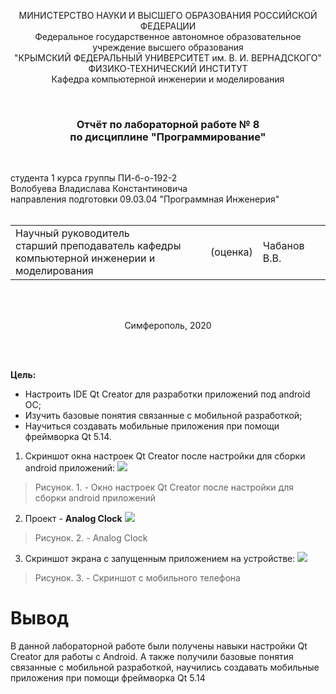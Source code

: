 ﻿<p align="center">МИНИСТЕРСТВО НАУКИ  И ВЫСШЕГО ОБРАЗОВАНИЯ РОССИЙСКОЙ ФЕДЕРАЦИИ  <br/>
Федеральное государственное автономное образовательное учреждение высшего образования  <br/>
"КРЫМСКИЙ ФЕДЕРАЛЬНЫЙ УНИВЕРСИТЕТ им. В. И. ВЕРНАДСКОГО"  <br/>
ФИЗИКО-ТЕХНИЧЕСКИЙ ИНСТИТУТ  <br/>
Кафедра компьютерной инженерии и моделирования<br/></p>
<br/>

### <p align="center">Отчёт по лабораторной работе № 8<br/> по дисциплине "Программирование"</p>
<br/>

студента 1 курса группы ПИ-б-о-192-2 <br/>
Волобуева Владислава Константиновича<br/>
направления подготовки 09.03.04 "Программная Инженерия"  
<br/>

<table>
<tr><td>Научный руководитель<br/> старший преподаватель кафедры<br/> компьютерной инженерии и моделирования</td>
<td>(оценка)</td>
<td>Чабанов В.В.</td>
</tr>
</table>
<br/><br/>

<p align="center">Симферополь, 2020</p>
<br/><br/>


**Цель:**
- Настроить IDE Qt Creator для разработки приложений под android ОС;
- Изучить базовые понятия связанные с мобильной разработкой;
- Научиться создавать мобильные приложения при помощи фреймворка Qt 5.14.





1. Скриншот окна настроек Qt Creator после настройки для сборки android приложений:
![]( https://sun9-48.userapi.com/g381qQ9lv4euMhZl8QON7LMmeWkQR-F3zgKikg/ftFWQB7_Pjs.jpg)
>Рисунок. 1. - Окно настроек Qt Creator после настройки для сборки android приложений

2. Проект - **Analog Clock**
![]( https://sun9-41.userapi.com/ABHYZ1LVa3HlIRpZO2MCdfJocm9lLin3pdQCdA/InIsD-ZlDy8.jpg)
>Рисунок. 2. - Analog Clock

3. Скриншот экрана с запущенным приложением на устройстве:
![]( https://sun9-60.userapi.com/BTWmK-HTg02GexBnH1h9lCcCDKaDhiZ1zapu5g/T91ykPFMPyY.jpg)
>Рисунок. 3. - Скриншот с мобильного телефона

# Вывод
В данной лабораторной работе были получены навыки настройки Qt Creator для работы с Android. А также получили базовые понятия связанные с мобильной разработкой, научились создавать мобильные приложения при помощи фреймворка Qt 5.14
